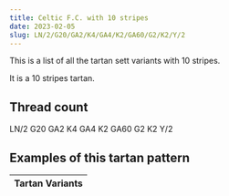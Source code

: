 ```yaml
---
title: Celtic F.C. with 10 stripes
date: 2023-02-05
slug: LN/2/G20/GA2/K4/GA4/K2/GA60/G2/K2/Y/2
---
```

This is a list of all the tartan sett variants with 10 stripes.

It is a 10 stripes tartan.


## Thread count
LN/2 G20 GA2 K4 GA4 K2 GA60 G2 K2 Y/2

## Examples of this tartan pattern

| Tartan Variants |
|---------------|
